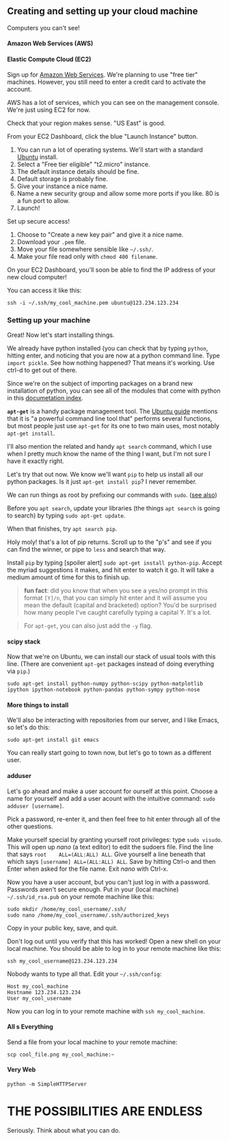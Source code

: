## Creating and setting up your cloud machine

Computers you can't see!

#### Amazon Web Services (AWS)
#### Elastic Compute Cloud (EC2)

Sign up for [Amazon Web Services](http://aws.amazon.com/). We're planning to use "free tier" machines. However, you still need to enter a credit card to activate the account.

AWS has a lot of services, which you can see on the management console. We're just using EC2 for now.

Check that your region makes sense. "US East" is good.

From your EC2 Dashboard, click the blue "Launch Instance" button.

 1. You can run a lot of operating systems. We'll start with a standard [Ubuntu](http://www.ubuntu.com/) install.
 2. Select a "Free tier eligible" "t2.micro" instance.
 3. The default instance details should be fine.
 4. Default storage is probably fine.
 5. Give your instance a nice name.
 6. Name a new security group and allow some more ports if you like. 80 is a fun port to allow.
 7. Launch!

Set up secure access!

 1. Choose to "Create a new key pair" and give it a nice name.
 2. Download your `.pem` file.
 3. Move your file somewhere sensible like `~/.ssh/`.
 4. Make your file read only with `chmod 400 filename`.

On your EC2 Dashboard, you'll soon be able to find the IP address of your new cloud computer!

You can access it like this:

```
ssh -i ~/.ssh/my_cool_machine.pem ubuntu@123.234.123.234
```


### Setting up your machine

Great! Now let's start installing things.

We already have python installed (you can check that by typing `python`, hitting enter, and noticing that you are now at a python command line. Type `import pickle`. See how nothing happened? That means it's working. Use ctrl-d to get out of there.

Since we're on the subject of importing packages on a brand new installation of python, you can see all of the modules that come with python in this [documetation index](https://docs.python.org/2/library/index.html).

**`apt-get`** is a handy package management tool. The [Ubuntu guide](https://help.ubuntu.com/12.04/serverguide/apt-get.html) mentions that it is "a powerful command line tool that" performs several functions, but most people just use `apt-get` for its one to two main uses, most notably `apt-get install`.

I'll also mention the related and handy `apt search` command, which I use when I pretty much know the name of the thing I want, but I'm not sure I have it exactly right.

Let's try that out now. We know we'll want `pip` to help us install all our python packages. Is it just `apt-get install pip`?  I never remember.

We can run things as root by prefixing our commands with `sudo`. ([see also](https://xkcd.com/149/))

Before you `apt search`, update your libraries (the things `apt search` is going to search) by typing `sudo apt-get update`.

When that finishes, try `apt search pip`.

Holy moly! that's a lot of pip returns. Scroll up to the "p's" and see if you can find the winner, or pipe to `less` and search that way.

Install `pip` by typing [spoiler alert] `sudo apt-get install python-pip`. Accept the myriad suggestions it makes, and hit enter to watch it go. It will take a medium amount of time for this to finish up.

> **fun fact**: did you know that when you see a yes/no prompt in this format `[Y]/n`, that you can simply hit enter and it will assume you mean the default (capital and bracketed) option? You'd be surprised how many people I've caught carefully typing a capital Y. It's a lot.

> For `apt-get`, you can also just add the `-y` flag.


#### scipy stack

Now that we're on Ubuntu, we can install our stack of usual tools with this line. (There are convenient `apt-get` packages instead of doing everything via `pip`.)

```
sudo apt-get install python-numpy python-scipy python-matplotlib ipython ipython-notebook python-pandas python-sympy python-nose
```


#### More things to install

We'll also be interacting with repositories from our server, and I like Emacs, so let's do this:

```
sudo apt-get install git emacs
```

You can really start going to town now, but let's go to town as a different user.


#### adduser

Let's go ahead and make a user account for ourself at this point. Choose a name for yourself and add a user acount with the intuitive command:  `sudo adduser [username]`.

Pick a password, re-enter it, and then feel free to hit enter through all of the other questions.

Make yourself special by granting yourself root privileges: type `sudo visudo`. This will open up _nano_ (a text editor) to edit the sudoers file. Find the line that says `root    ALL=(ALL:ALL) ALL`. Give yourself a line beneath that which says `[username] ALL=(ALL:ALL) ALL`. Save by hitting Ctrl-o and then Enter when asked for the file name. Exit _nano_ with Ctrl-x.

Now you have a user account, but you can't just log in with a password. Passwords aren't secure enough. Put in your (local machine) `~/.ssh/id_rsa.pub` on your remote machine like this:

```
sudo mkdir /home/my_cool_username/.ssh/
sudo nano /home/my_cool_username/.ssh/authorized_keys
```

Copy in your public key, save, and quit.

Don't log out until you verify that this has worked! Open a new shell on your local machine. You should be able to log in to your remote machine like this:

```
ssh my_cool_username@123.234.123.234
```

Nobody wants to type all that. Edit your `~/.ssh/config`:

```
Host my_cool_machine
Hostname 123.234.123.234
User my_cool_username
```

Now you can log in to your remote machine with `ssh my_cool_machine`.


#### All s Everything

Send a file from your local machine to your remote machine:

```
scp cool_file.png my_cool_machine:~
```


#### Very Web

```
python -m SimpleHTTPServer
```


# THE POSSIBILITIES ARE ENDLESS

Seriously. Think about what you can do.
